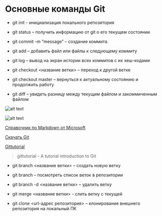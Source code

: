 # Основные команды Git

- git init - инициализация локального репозитория

- git status – получить информацию от git о его текущем состоянии

- git commit -m “message” – создание коммита.

- git add – добавить файл или файлы к следующему коммиту

- git log – вывод на экран истории всех коммитов с их хеш-кодами

- git checkout <название ветки> – переход к другой ветке

- git checkout master – вернуться к актуальному состоянию и продолжить работу

- git diff – увидеть разницу между текущим файлом и закоммиченным файлом

![alt text](1.jpeg)

![alt text](2.png)

[Справочник по Markdown от Microsoft](https://docs.microsoft.com/ru-ru/contribute/markdown-reference)

[Скачать Git](https://git-scm.com/download/win)

[Gittutorial](https://git-scm.com/docs/gittutorial)

> gittutorial - A tutorial introduction to Git

- git branch <название ветки> – создать новую ветку

- git branch – посмотреть список веток в репозитории

- git branch -d <название ветки> – удалить ветку

- git merge <название ветки> - слить ветку с текущей

- git clone <url-адрес репозитория> – клонирование внешнего репозитория на  локальный ПК
